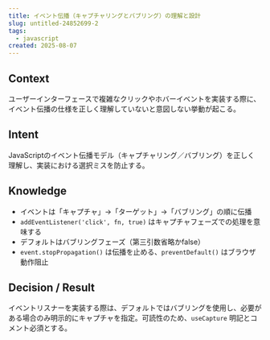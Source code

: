 ```yaml
---
title: イベント伝播（キャプチャリングとバブリング）の理解と設計
slug: untitled-24852699-2
tags:
  - javascript
created: 2025-08-07
---
```



## Context


ユーザーインターフェースで複雑なクリックやホバーイベントを実装する際に、イベント伝播の仕様を正しく理解していないと意図しない挙動が起こる。


## Intent


JavaScriptのイベント伝播モデル（キャプチャリング／バブリング）を正しく理解し、実装における選択ミスを防止する。


## Knowledge

- イベントは「キャプチャ」→「ターゲット」→「バブリング」の順に伝播
- `addEventListener('click', fn, true)` はキャプチャフェーズでの処理を意味する
- デフォルトはバブリングフェーズ（第三引数省略かfalse）
- `event.stopPropagation()` は伝播を止める、`preventDefault()` はブラウザ動作阻止

## Decision / Result


イベントリスナーを実装する際は、デフォルトではバブリングを使用し、必要がある場合のみ明示的にキャプチャを指定。可読性のため、`useCapture` 明記とコメント必須とする。


